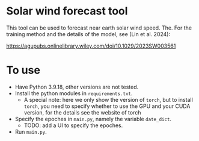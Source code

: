 # Solar wind forecast tool

This tool can be used to forecast near earth solar wind speed. The. For the training method and the details of the model, see (Lin et al. 2024):

https://agupubs.onlinelibrary.wiley.com/doi/10.1029/2023SW003561

# To use

- Have Python 3.9.18, other versions are not tested. 
- Install the python modules in `requirements.txt`. 
    * A special note: here we only show the version of `torch`, but to install `torch`, you need to specify whether to use the GPU and your CUDA version, for the details see the website of torch
- Specify the epoches in `main.py`, namely the variable `date_dict`.
    * TODO: add a UI to specify the epoches.
- Run `main.py`.